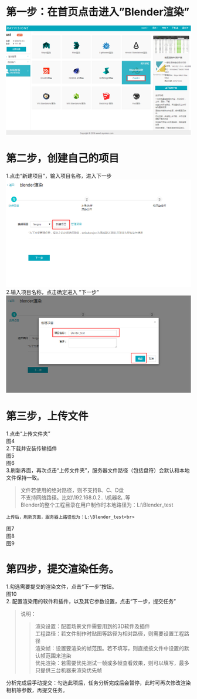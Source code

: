 # 第一步：在首页点击进入”Blender渲染”
![](https://github.com/ateam310/test1/blob/master/1.png) 
# 第二步，创建自己的项目
1.点击“新建项目”，输入项目名称，进入下一步
![](https://github.com/ateam310/test1/blob/master/2.png) 
2.输入项目名称，点击确定进入 "下一步"
![](https://github.com/ateam310/test1/blob/master/3.png) 
# 第三步，上传文件
1.点击“上传文件夹”<br>
图4<br>
2.下载并安装传输插件<br>
图5<br>
图6<br>
3.刷新界面，再次点击“上传文件夹”，服务器文件路径（包括盘符）会默认和本地文件保持一致。<br>
>文件若使用的绝对路径，则不支持B、C、D盘</br>
>不支持网络路径。比如\\192.168.0.2\..  \\机器名\..等</br>
>Blender的整个工程目录在用户制作时本地路径为：L:\Blender_test</br>

    上传后，刷新页面，服务器上路径也为：L:\Blender_test<br>
图7<br>
图8<br>
图9<br>
# 第四步，提交渲染任务。
1.勾选需要提交的渲染文件，点击“下一步”按钮。<br>
图10<br>
2. 配置渲染用的软件和插件，以及其它参数设置，点击“下一步，提交任务”<br>
>说明：
>>渲染设置：配置场景文件需要用到的3D软件及插件</br>
工程路径：若文件制作时贴图等路径为相对路径，则需要设置工程路径</br>
渲染帧：设置要渲染的帧范围。若不填写，则直接按文件中设置的默认帧范围来渲染</br>
优先渲染：若需要优先测试一帧或多帧查看效果，则可以填写，最多只提供三台机器来渲染优先帧</br>

  分析完成后手动提交：勾选此项后，任务分析完成后会暂停，此时可再次修改渲染相机等参数，再提交任务。
